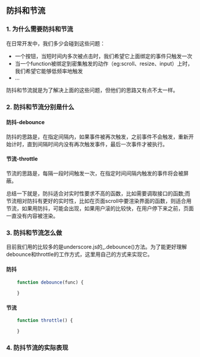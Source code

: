 ## 防抖和节流

### 1. 为什么需要防抖和节流
在日常开发中，我们多少会碰到这些问题：  
 - 一个按钮，当短时间内多次被点击时，我们希望它上面绑定的事件只触发一次
 - 当一个function被绑定到密集触发的动作（eg:scroll、resize、input）上时，我们希望它能够低频率地触发
 - ...

防抖和节流就是为了解决上面的这些问题，但他们的思路又有点不太一样。

### 2. 防抖和节流分别是什么

#### 防抖-debounce
防抖的思路是，在指定间隔内，如果事件被再次触发，之前事件不会触发，重新开始计时，直到间隔时间内没有再次触发事件，最后一次事件才被执行。

#### 节流-throttle
节流的思路是，每隔一段时间触发一次，在指定时间间隔内触发的事件将会被屏蔽。

总结一下就是，防抖适合对实时性要求不高的函数，比如需要调取接口的函数;而节流相对防抖有更好的实时性，比如在页面scroll中要渲染界面的函数，则适合用节流，如果用防抖，可能会出现，如果用户滚的比较快，在用户停下来之前，页面一直没有内容被渲染。

### 3. 防抖和节流怎么做
目前我们用的比较多的是underscore.js的_.debounce()方法。为了能更好理解debounce和throttle的工作方式，这里用自己的方式来实现它。

#### 防抖
``` javascript
    function debounce(func) {
        
    }
```


#### 节流

```javascript
    function throttle() {

    }
```

### 4. 防抖节流的实际表现
